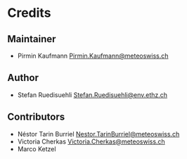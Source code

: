 # Credits

## Maintainer

- Pirmin Kaufmann <Pirmin.Kaufmann@meteoswiss.ch>

## Author

- Stefan Ruedisuehli <Stefan.Ruedisuehli@env.ethz.ch>

## Contributors

- Néstor Tarin Burriel <Nestor.TarinBurriel@meteoswiss.ch> 
- Victoria Cherkas <Victoria.Cherkas@meteoswiss.ch>
- Marco Ketzel
